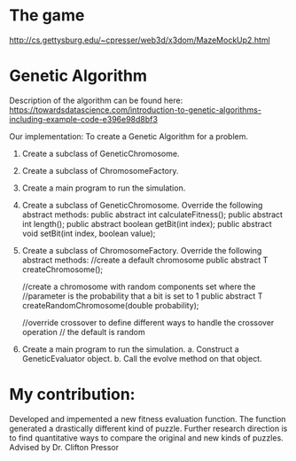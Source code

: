 # The game
http://cs.gettysburg.edu/~cpresser/web3d/x3dom/MazeMockUp2.html

# Genetic Algorithm
Description of the algorithm can be found here: https://towardsdatascience.com/introduction-to-genetic-algorithms-including-example-code-e396e98d8bf3

Our implementation:
To create a Genetic Algorithm for a problem.
1. Create a subclass of GeneticChromosome.
2. Create a subclass of ChromosomeFactory.
3. Create a main program to run the simulation.


1. Create a subclass of GeneticChromosome.
	Override the following abstract methods:
    public abstract int calculateFitness();
    public abstract int length();
    public abstract boolean getBit(int index);
    public abstract void setBit(int index, boolean value);

2. Create a subclass of ChromosomeFactory.
	Override the following abstract methods:
	//create a default chromosome
    public abstract T createChromosome();
    
    //create a chromosome with random components set where the 
    //parameter is the probability that a bit is set to 1
    public abstract T createRandomChromosome(double probability);
    
    //override crossover to define different ways to handle the crossover operation
    // the default is random

3. Create a main program to run the simulation.
	a. Construct a GeneticEvaluator object.
	b. Call the evolve method on that object.
	
# My contribution:
Developed and impemented a new fitness evaluation function. The function generated a drastically different kind of puzzle. Further research direction is to find quantitative ways to compare the original and new kinds of puzzles. Advised by Dr. Clifton Pressor
